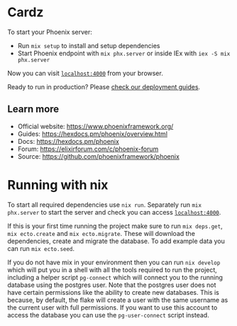# Cardz

To start your Phoenix server:

  * Run `mix setup` to install and setup dependencies
  * Start Phoenix endpoint with `mix phx.server` or inside IEx with `iex -S mix phx.server`

Now you can visit [`localhost:4000`](http://localhost:4000) from your browser.

Ready to run in production? Please [check our deployment guides](https://hexdocs.pm/phoenix/deployment.html).

## Learn more

  * Official website: https://www.phoenixframework.org/
  * Guides: https://hexdocs.pm/phoenix/overview.html
  * Docs: https://hexdocs.pm/phoenix
  * Forum: https://elixirforum.com/c/phoenix-forum
  * Source: https://github.com/phoenixframework/phoenix

# Running with nix
To start all required dependencies use `nix run`. Separately run `mix phx.server` to start the server
and check you can access [`localhost:4000`](http://localhost:4000).

If this is your first time running the project make sure to run `mix deps.get`, `mix ecto.create` and `mix ecto.migrate`.
These will download the dependencies, create and migrate the database. To add example data you can run `mix ecto.seed`.

If you do not have mix in your environment then you can run `nix develop` which will put you in a shell with all the tools required
to run the project, including a helper script `pg-connect` which will connect you to the running database using the postgres user.
Note that the postgres user does not have certain permissions like the ability to create new databases. This is because, by default,
the flake will create a user with the same username as the current user with full permissions. If you want to use this account to access
the database you can use the `pg-user-connect` script instead.
